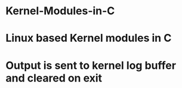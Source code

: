 # Kernel-Modules-in-C

# Linux based Kernel modules in C
# Output is sent to kernel log buffer and cleared on exit


